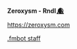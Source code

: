 **Zeroxysm - Rndl 🌒⃤**

https://zeroxysm.com

[.fmbot staff](https://github.com/fmbot-discord/fmbot)


<!---
Zeroxysm/Zeroxysm is a ✨ special ✨ repository because its `README.md` (this file) appears on your GitHub profile.
You can click the Preview link to take a look at your changes.
--->
